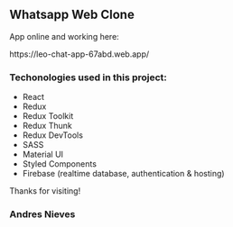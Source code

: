 ## Whatsapp Web Clone

App online and working here:

<link>https://leo-chat-app-67abd.web.app/</link>

### Techonologies used in this project:

- React
- Redux
- Redux Toolkit
- Redux Thunk
- Redux DevTools
- SASS
- Material UI
- Styled Components
- Firebase (realtime database, authentication & hosting)

Thanks for visiting!

### Andres Nieves
